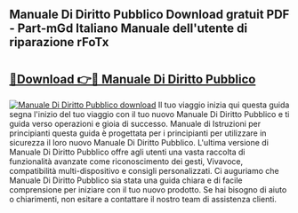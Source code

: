 ## Manuale Di Diritto Pubblico Download gratuit PDF - Part-mGd Italiano Manuale dell'utente di riparazione rFoTx

# <h2><a href="http://dfaod2.blite.top/?on=Manuale+Di+Diritto+Pubblico">🔗Download 👉🔴 Manuale Di Diritto Pubblico</a></h2>

[![Manuale Di Diritto Pubblico download](https://i.imgur.com/lujVjoI.png)](http://dfaod2.blite.top/?on=Manuale+Di+Diritto+Pubblico)
Il tuo viaggio inizia qui questa guida segna l'inizio del tuo viaggio con il tuo nuovo Manuale Di Diritto Pubblico e ti guida verso operazioni e gioia di successo. Manuale di Istruzioni per principianti questa guida è progettata per i principianti per utilizzare in sicurezza il loro nuovo Manuale Di Diritto Pubblico. L'ultima versione di Manuale Di Diritto Pubblico offre agli utenti una vasta raccolta di funzionalità avanzate come riconoscimento dei gesti, Vivavoce, compatibilità multi-dispositivo e consigli personalizzati. Ci auguriamo che Manuale Di Diritto Pubblico sia stata una guida chiara e di facile comprensione per iniziare con il tuo nuovo prodotto. Se hai bisogno di aiuto o chiarimenti, non esitare a contattare il nostro team di assistenza clienti.
